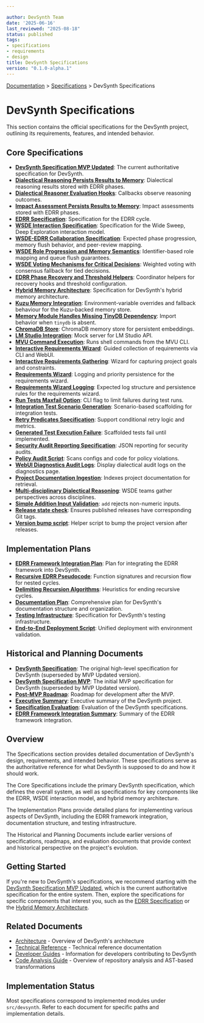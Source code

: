 ```yaml
---

author: DevSynth Team
date: '2025-06-16'
last_reviewed: "2025-08-18"
status: published
tags:
- specifications
- requirements
- design
title: DevSynth Specifications
version: "0.1.0-alpha.1"
---
```

<div class="breadcrumbs">
<a href="../index.md">Documentation</a> &gt; <a href="index.md">Specifications</a> &gt; DevSynth Specifications
</div>

# DevSynth Specifications

This section contains the official specifications for the DevSynth project, outlining its requirements, features, and intended behavior.

## Core Specifications

- **[DevSynth Specification MVP Updated](devsynth_specification_mvp_updated.md)**: The current authoritative specification for DevSynth.
- **[Dialectical Reasoning Persists Results to Memory](dialectical_reasoning_memory_persistence.md)**: Dialectical reasoning results stored with EDRR phases.
- **[Dialectical Reasoner Evaluation Hooks](dialectical_reasoning.md)**: Callbacks observe reasoning outcomes.
- **[Impact Assessment Persists Results to Memory](dialectical_reasoning_impact_memory_persistence.md)**: Impact assessments stored with EDRR phases.
- **[EDRR Specification](edrr_cycle_specification.md)**: Specification for the EDRR cycle.
- **[WSDE Interaction Specification](wsde_interaction_specification.md)**: Specification for the Wide Sweep, Deep Exploration interaction model.
- **[WSDE-EDRR Collaboration Specification](wsde_edrr_collaboration.md)**: Expected phase progression, memory flush behavior, and peer-review mapping.
- **[WSDE Role Progression and Memory Semantics](wsde_role_progression_memory.md)**: Identifier-based role mapping and queue flush guarantees.
- **[WSDE Voting Mechanisms for Critical Decisions](wsde_voting_mechanisms.md)**: Weighted voting with consensus fallback for tied decisions.
- **[EDRR Phase Recovery and Threshold Helpers](edrr_phase_recovery_threshold_helpers.md)**: Coordinator helpers for recovery hooks and threshold configuration.
- **[Hybrid Memory Architecture](hybrid_memory_architecture.md)**: Specification for DevSynth's hybrid memory architecture.
- **[Kuzu Memory Integration](kuzu_memory_integration.md)**: Environment-variable overrides and fallback behaviour for the Kuzu-backed memory store.
- **[Memory Module Handles Missing TinyDB Dependency](memory_optional_tinydb_dependency.md)**: Import behavior when `tinydb` is absent.
- **[ChromaDB Store](chromadb_store.md)**: ChromaDB memory store for persistent embeddings.
- **[LM Studio Integration](lmstudio_integration.md)**: Mock server for LM Studio API.
- **[MVU Command Execution](mvu-command-execution.md)**: Runs shell commands from the MVU CLI.
- **[Interactive Requirements Wizard](interactive_requirements_wizard.md)**: Guided collection of requirements via CLI and WebUI.
- **[Interactive Requirements Gathering](interactive_requirements_gathering.md)**: Wizard for capturing project goals and constraints.
- **[Requirements Wizard](requirements_wizard.md)**: Logging and priority persistence for the requirements wizard.
- **[Requirements Wizard Logging](requirements_wizard_logging.md)**: Expected log structure and persistence rules for the requirements wizard.
- **[Run Tests Maxfail Option](run_tests_maxfail_option.md)**: CLI flag to limit failures during test runs.
- **[Integration Test Scenario Generation](integration_test_generation.md)**: Scenario-based scaffolding for integration tests.
- **[Retry Predicates Specification](retry_predicates.md)**: Support conditional retry logic and metrics.
- **[Generated Test Execution Failure](generated_test_execution_failure.md)**: Scaffolded tests fail until implemented.
- **[Security Audit Reporting Specification](security_audit_reporting.md)**: JSON reporting for security audits.
- **[Policy Audit Script](policy_audit.md)**: Scans configs and code for policy violations.
- **[WebUI Diagnostics Audit Logs](webui_diagnostics_audit_logs.md)**: Display dialectical audit logs on the diagnostics page.
- **[Project Documentation Ingestion](project-documentation-ingestion.md)**: Indexes project documentation for retrieval.
- **[Multi-disciplinary Dialectical Reasoning](multi-disciplinary-dialectical-reasoning.md)**: WSDE teams gather perspectives across disciplines.
- **[Simple Addition Input Validation](simple_addition_input_validation.md)**: `add` rejects non-numeric inputs.
- **[Release state check](release-state-check.md)**: Ensures published releases have corresponding Git tags.
- **[Version bump script](bump-version-script.md)**: Helper script to bump the project version after releases.

## Implementation Plans

- **[EDRR Framework Integration Plan](../archived/edrr_framework_integration_plan.md)**: Plan for integrating the EDRR framework into DevSynth.
- **[Recursive EDRR Pseudocode](recursive_edrr_pseudocode.md)**: Function signatures and recursion flow for nested cycles.
- **[Delimiting Recursion Algorithms](delimiting_recursion_algorithms.md)**: Heuristics for ending recursive cycles.
- **[Documentation Plan](documentation_plan.md)**: Comprehensive plan for DevSynth's documentation structure and organization.
- **[Testing Infrastructure](testing_infrastructure.md)**: Specification for DevSynth's testing infrastructure.
- **[End-to-End Deployment Script](end_to_end_deployment.md)**: Unified deployment with environment validation.

## Historical and Planning Documents

- **[DevSynth Specification](devsynth_specification.md)**: The original high-level specification for DevSynth (superseded by MVP Updated version).
- **[DevSynth Specification MVP](devsynth_specification_mvp.md)**: The initial MVP specification for DevSynth (superseded by MVP Updated version).
- **[Post-MVP Roadmap](../roadmap/post_mvp_roadmap.md)**: Roadmap for development after the MVP.
- **[Executive Summary](executive_summary.md)**: Executive summary of the DevSynth project.
- **[Specification Evaluation](specification_evaluation.md)**: Evaluation of the DevSynth specifications.
- **[EDRR Framework Integration Summary](edrr_framework_integration_summary.md)**: Summary of the EDRR framework integration.

## Overview

The Specifications section provides detailed documentation of DevSynth's design, requirements, and intended behavior. These specifications serve as the authoritative reference for what DevSynth is supposed to do and how it should work.

The Core Specifications include the primary DevSynth specification, which defines the overall system, as well as specifications for key components like the EDRR, WSDE interaction model, and hybrid memory architecture.

The Implementation Plans provide detailed plans for implementing various aspects of DevSynth, including the EDRR framework integration, documentation structure, and testing infrastructure.

The Historical and Planning Documents include earlier versions of specifications, roadmaps, and evaluation documents that provide context and historical perspective on the project's evolution.

## Getting Started

If you're new to DevSynth's specifications, we recommend starting with the [DevSynth Specification MVP Updated](devsynth_specification_mvp_updated.md), which is the current authoritative specification for the entire system. Then, explore the specifications for specific components that interest you, such as the [EDRR Specification](edrr_cycle_specification.md) or the [Hybrid Memory Architecture](hybrid_memory_architecture.md).

## Related Documents

- [Architecture](../architecture/index.md) - Overview of DevSynth's architecture
- [Technical Reference](../technical_reference/index.md) - Technical reference documentation
- [Developer Guides](../developer_guides/index.md) - Information for developers contributing to DevSynth
- [Code Analysis Guide](../developer_guides/code_analysis.md) - Overview of repository analysis and AST-based transformations

## Implementation Status

Most specifications correspond to implemented modules under `src/devsynth`. Refer to each document for specific paths and implementation details.
